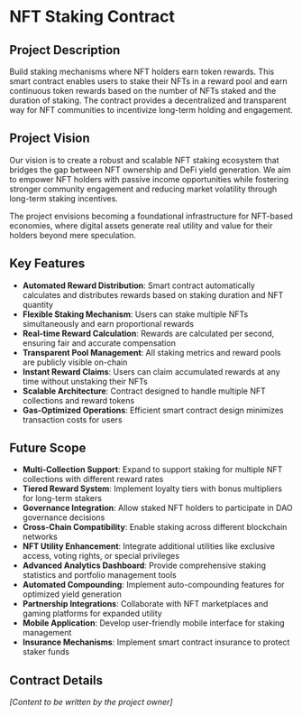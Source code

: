 # NFT Staking Contract

## Project Description

Build staking mechanisms where NFT holders earn token rewards. This smart contract enables users to stake their NFTs in a reward pool and earn continuous token rewards based on the number of NFTs staked and the duration of staking. The contract provides a decentralized and transparent way for NFT communities to incentivize long-term holding and engagement.

## Project Vision

Our vision is to create a robust and scalable NFT staking ecosystem that bridges the gap between NFT ownership and DeFi yield generation. We aim to empower NFT holders with passive income opportunities while fostering stronger community engagement and reducing market volatility through long-term staking incentives.

The project envisions becoming a foundational infrastructure for NFT-based economies, where digital assets generate real utility and value for their holders beyond mere speculation.

## Key Features

- **Automated Reward Distribution**: Smart contract automatically calculates and distributes rewards based on staking duration and NFT quantity
- **Flexible Staking Mechanism**: Users can stake multiple NFTs simultaneously and earn proportional rewards
- **Real-time Reward Calculation**: Rewards are calculated per second, ensuring fair and accurate compensation
- **Transparent Pool Management**: All staking metrics and reward pools are publicly visible on-chain
- **Instant Reward Claims**: Users can claim accumulated rewards at any time without unstaking their NFTs
- **Scalable Architecture**: Contract designed to handle multiple NFT collections and reward tokens
- **Gas-Optimized Operations**: Efficient smart contract design minimizes transaction costs for users

## Future Scope

- **Multi-Collection Support**: Expand to support staking for multiple NFT collections with different reward rates
- **Tiered Reward System**: Implement loyalty tiers with bonus multipliers for long-term stakers
- **Governance Integration**: Allow staked NFT holders to participate in DAO governance decisions
- **Cross-Chain Compatibility**: Enable staking across different blockchain networks
- **NFT Utility Enhancement**: Integrate additional utilities like exclusive access, voting rights, or special privileges
- **Advanced Analytics Dashboard**: Provide comprehensive staking statistics and portfolio management tools
- **Automated Compounding**: Implement auto-compounding features for optimized yield generation
- **Partnership Integrations**: Collaborate with NFT marketplaces and gaming platforms for expanded utility
- **Mobile Application**: Develop user-friendly mobile interface for staking management
- **Insurance Mechanisms**: Implement smart contract insurance to protect staker funds

## Contract Details

*[Content to be written by the project owner]*